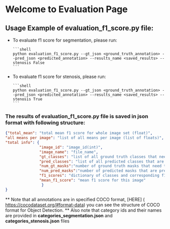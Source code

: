 # Welcome to Evaluation Page



## Usage Example of evaluation_f1_score.py file:

  * To evaluate f1 score for segmentation, please run:


        ```shell
        python evaluation_f1_score.py --gt_json <ground_truth_annotation> --pred_json <predicted_annotation> --results_name <saved_results> --stenosis False
        ```
        
  * To evaluate f1 score for stenosis, please run:


        ```shell
        python evaluation_f1_score.py --gt_json <ground_truth_annotation> --pred_json <predicted_annotation> --results_name <saved_results> --stenosis True
        ```
        
### The results of evaluation_f1_score.py file is saved in json format with following structure:
  ```json
  {"total_mean": "total mean f1 score for whole image set (float)",
  "all means per image": "list of all means per image (list of floats)",
  "total info": {
                 "image_id": "image_id(int)",
                 "image_name": "file_name",
                 "gt_classes": "list of all ground truth classes that need to be present in image (for segmentation) ",
                 "pred_classes": "list of all predicted classes that are present in image (for segmentation) ",
                 "num_gt_masks":"number of ground truth masks that need to be present in image (for stenosis)",
                 "num_pred_masks":"number of predicted masks that are present in image (for stenosis)",
                 "f1_scores": "dictionary of classes and corresponding f1 score (for segmentation), list of f1 scores (for stenosis)",
                 "mean_f1_score": "mean f1 score for this image"
                  }
  }
  ```
        
** Note that all annotations are in specified COCO format, [HERE] ( https://cocodataset.org/#format-data) you can see the structure of COCO format for Object Detection. 
** Also note that category ids and their names are provided in **categories_segmentation.json** and **categories_stenosis.json** files


